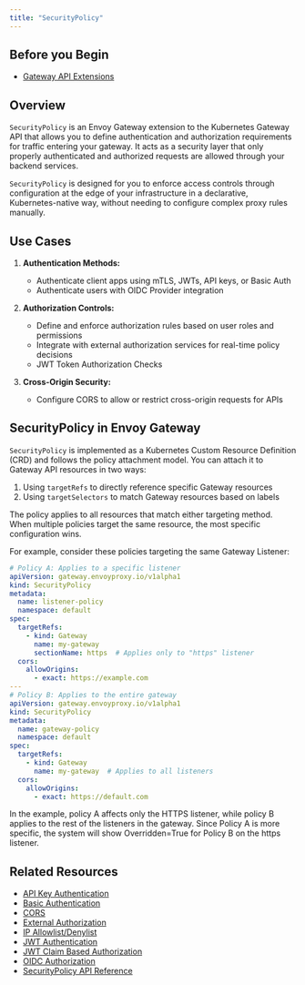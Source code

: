 ```yaml
---
title: "SecurityPolicy"
---
```


## Before you Begin
- [Gateway API Extensions](_index.md)

## Overview

`SecurityPolicy` is an Envoy Gateway extension to the Kubernetes Gateway API that allows you to define authentication and authorization requirements for traffic entering your gateway. It acts as a security layer that only properly authenticated and authorized requests are allowed through your backend services.

`SecurityPolicy` is designed for you to enforce access controls through configuration at the edge of your infrastructure in a declarative, Kubernetes-native way, without needing to configure complex proxy rules manually.

## Use Cases

1. **Authentication Methods:**
    - Authenticate client apps using mTLS, JWTs, API keys, or Basic Auth
    - Authenticate users with OIDC Provider integration

2. **Authorization Controls:**
    - Define and enforce authorization rules based on user roles and permissions
    - Integrate with external authorization services for real-time policy decisions
    - JWT Token Authorization Checks

3. **Cross-Origin Security:**
    - Configure CORS to allow or restrict cross-origin requests for APIs

## SecurityPolicy in Envoy Gateway

`SecurityPolicy` is implemented as a Kubernetes Custom Resource Definition (CRD) and follows the policy attachment model. You can attach it to Gateway API resources in two ways:

1. Using `targetRefs` to directly reference specific Gateway resources
2. Using `targetSelectors` to match Gateway resources based on labels

The policy applies to all resources that match either targeting method. When multiple policies target the same resource, the most specific configuration wins.

For example, consider these policies targeting the same Gateway Listener:

```yaml
# Policy A: Applies to a specific listener
apiVersion: gateway.envoyproxy.io/v1alpha1
kind: SecurityPolicy
metadata:
  name: listener-policy
  namespace: default
spec:
  targetRefs:
    - kind: Gateway
      name: my-gateway
      sectionName: https  # Applies only to "https" listener
  cors:
    allowOrigins:
      - exact: https://example.com
---
# Policy B: Applies to the entire gateway
apiVersion: gateway.envoyproxy.io/v1alpha1
kind: SecurityPolicy
metadata:
  name: gateway-policy
  namespace: default
spec:
  targetRefs:
    - kind: Gateway
      name: my-gateway  # Applies to all listeners
  cors:
    allowOrigins:
      - exact: https://default.com
```

In the example, policy A affects only the HTTPS listener, while policy B applies to the rest of the listeners in the gateway. Since Policy A is more specific, the system will show Overridden=True for Policy B on the https listener.

## Related Resources
- [API Key Authentication](../tasks/security/apikey-auth.md)
- [Basic Authentication](../tasks/security/basic-auth.md)
- [CORS](../tasks/security/cors.md)
- [External Authorization](../tasks/security/ext-auth.md)
- [IP Allowlist/Denylist](../tasks/security/restrict-ip-access.md)
- [JWT Authentication](../tasks/security/jwt-authentication.md)
- [JWT Claim Based Authorization](../tasks/security/jwt-claim-authorization.md)
- [OIDC Authorization](../tasks/security/oidc.md)
- [SecurityPolicy API Reference](../api/extension_types#securitypolicy)
